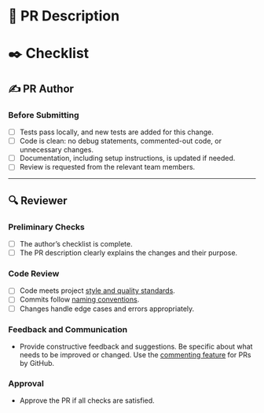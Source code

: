 # 📄 PR Description
<!--
Provide an overview of the changes and their purpose. Highlight any problems solved or improvements made. Include links to issues or tickets if applicable.
-->

# ✒️ Checklist

## ✍️ PR Author

### Before Submitting
- [ ] Tests pass locally, and new tests are added for this change.
- [ ] Code is clean: no debug statements, commented-out code, or unnecessary changes.
- [ ] Documentation, including setup instructions, is updated if needed.
- [ ] Review is requested from the relevant team members.

---

## 🔍 Reviewer

### Preliminary Checks
- [ ] The author’s checklist is complete.
- [ ] The PR description clearly explains the changes and their purpose.

### Code Review
- [ ] Code meets project [style and quality standards](https://qytera.atlassian.net/wiki/spaces/QO/pages/3800727592/QTAF+-+Coding+Standards).
- [ ] Commits follow [naming conventions](https://qytera.atlassian.net/wiki/spaces/WIS/pages/3861348360/Commit+und+PR+Konventionen+f+r+QTAF).
- [ ] Changes handle edge cases and errors appropriately.

### Feedback and Communication
- Provide constructive feedback and suggestions. Be specific about what needs to be improved or changed.
  Use the [commenting feature](https://docs.github.com/de/pull-requests/collaborating-with-pull-requests/reviewing-changes-in-pull-requests/commenting-on-a-pull-request) for PRs by GitHub.

### Approval
- Approve the PR if all checks are satisfied.
